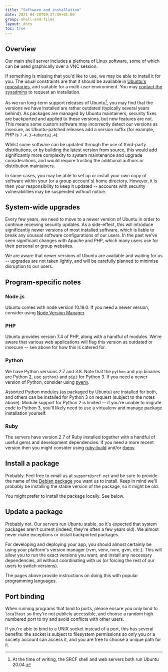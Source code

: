 ```yaml
---
title: "Software and installation"
date: 2021-04-20T09:27:49+01:00
group: shell-and-files
layout: docs
toc: true
---
```


## Overview

Our main shell server includes a plethora of Linux software, some of
which can be used graphically over a VNC session.

If something is missing that you'd like to use, we may be able to
install it for you. The usual constraints are that it should be
available in [Ubuntu's repositories](https://packages.ubuntu.com), and
suitable for a multi-user environment. You may [contact the
sysadmins](https://www.srcf.net/contact) to request an installation.

As we run long-term support releases of Ubuntu[^1], you may find that
the versions we have installed are rather outdated (typically several
years behind). As packages are managed by Ubuntu maintainers, security
fixes are backported and applied to these versions, but new features are
not. This means some custom software may incorrectly detect our versions
as insecure, as Ubuntu-patched releases add a version suffix (for example, PHP is ``7.4.3-4ubuntu2.4``).

Whilst some software can be updated through the use of third-party
distributions, or by building the latest version from source, this would
add significantly more complexity to system maintenance and upgrade
considerations, and would require trusting the additional authors or
distribution maintainers.

In some cases, you may be able to set up or install your own copy of
software within your (or a group account's) home directory. However, it
is then your responsibility to keep it updated -- accounts with security
vulnerabilities may be suspended without notice.

## System-wide upgrades

Every few years, we need to move to a newer version of Ubuntu in order
to continue receiving security updates. As a side-effect, this will
introduce significantly newer versions of most installed software, which
is liable to break any unusual software configurations of our users. In
the past we've seen significant changes with Apache and PHP, which many
users use for their personal or group websites.

We are aware that newer versions of Ubuntu are available and waiting for
us -- upgrades are not taken lightly, and will be carefully planned to
minimise disruption to our users.

## Program-specific notes

### Node.js

Ubuntu comes with node version 10.19.0. If you need a newer version, consider
using [Node Version Manager](https://github.com/nvm-sh/nvm).

### PHP

Ubuntu provides version 7.4 of PHP, along with a handful of modules.
We're aware that various web applications will flag this version as
outdated or insecure -- see above for how this is catered for.

### Python

We have Python versions 2.7 and 3.8. Note that the `python` and `pip`
binaries are Python 2, use `python3` and `pip3` for Python 3. If you
need a newer version of Python, consider using [pyenv](https://github.com/pyenv/pyenv).

Assorted Python modules (as packaged by Ubuntu) are installed for both, and
others can be installed for Python 3 on request (subject to the notes above). Module support for Python 2 is limited -- if you're unable to migrate code to Python 3, you'll likely need to use a virtualenv and manage package installation yourself.

### Ruby

The servers have version 2.7 of Ruby installed together with a handful
of useful gems and development dependencies. If you need a more recent
version then you might consider using
[ruby-build](https://github.com/rbenv/ruby-build) and/or
[rbenv](https://github.com/rbenv/rbenv).

## Install a package

Probably. Feel free to email us at `support@srcf.net` and be sure to
provide the name of the [Debian
package](https://www.debian.org/distrib/packages#search_packages) you
want us to install. Keep in mind we'll probably be installing the
stable version of the package, so it might be old.

You might prefer to install the package locally. See below.

## Update a package

Probably not. Our servers run Ubuntu stable, so it's expected that
system packages aren't current (indeed, they're often a few years
old). We almost never make exceptions or install backported packages.

For developing and deploying your app, you should almost certainly be
using your platform's version manager (rvm, venv, nvm, gvm, etc.). This
will allow you to run the exact versions you want, and install any
necessary dependencies, all without coordinating with us (or forcing the
rest of our users to switch versions).

The pages above provide instructions on doing this with popular
programming languages.

## Port binding

When running programs that bind to ports, please ensure you only bind to
`localhost` so they're not publicly accessible, and choose a random
high-numbered port to try and avoid conflicts with other users.

If you're able to bind to a UNIX socket instead of a port, this has several benefits: the socket is subject to filesystem permissions so only
you or a society account can access it, and you are free to choose a
unique path for it.

[^1]: At the time of writing, the SRCF shell and web servers both run
    Ubuntu 20.04.
